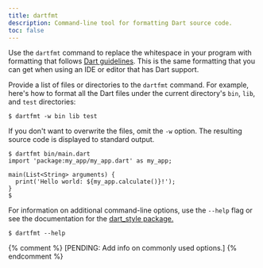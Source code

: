 ```yaml
---
title: dartfmt
description: Command-line tool for formatting Dart source code.
toc: false
---
```


Use the `dartfmt` command to replace the whitespace in your program
with formatting that follows
[Dart guidelines](/guides/language/effective-dart/style#formatting).
This is the same formatting that you can get
when using an IDE or editor that has Dart support.

Provide a list of files or directories to the `dartfmt` command.
For example, here's how to format all the Dart files
under the current directory's `bin`, `lib`, and `test` directories:

```terminal
$ dartfmt -w bin lib test
```

If you don't want to overwrite the files,
omit the `-w` option.
The resulting source code is displayed to standard output.

```terminal
$ dartfmt bin/main.dart
import 'package:my_app/my_app.dart' as my_app;

main(List<String> arguments) {
  print('Hello world: ${my_app.calculate()}!');
}
$
```

For information on additional command-line options,
use the `--help` flag or see the documentation for the
[dart_style package.]({{site.pub-pkg}}/dart_style)

```terminal
$ dartfmt --help
```

{% comment %}
[PENDING: Add info on commonly used options.]
{% endcomment %}
